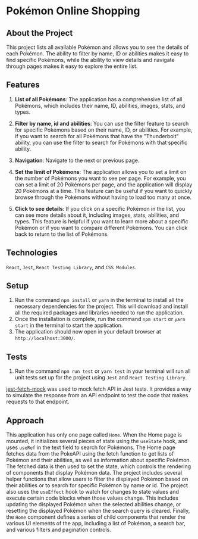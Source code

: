 # Pokémon Online Shopping

## About the Project

This project lists all available Pokémon and allows you to see the details of each Pokémon. The ability to filter by name, ID or abilities makes it easy to find specific Pokémons, while the ability to view details and navigate through pages makes it easy to explore the entire list.

## Features

1. **List of all Pokémons**: The application has a comprehensive list of all Pokémons, which includes their name, ID, abilities, images, stats, and types.

2. **Filter by name, id and abilities**: You can use the filter feature to search for specific Pokémons based on their name, ID, or abilities. For example, if you want to search for all Pokémons that have the "Thunderbolt" ability, you can use the filter to search for Pokémons with that specific ability.

3. **Navigation**: Navigate to the next or previous page.

4. **Set the limit of Pokémons**: The application allows you to set a limit on the number of Pokémons you want to see per page. For example, you can set a limit of 20 Pokémons per page, and the application will display 20 Pokémons at a time. This feature can be useful if you want to quickly browse through the Pokémons without having to load too many at once.

5. **Click to see details**: If you click on a specific Pokémon in the list, you can see more details about it, including images, stats, abilities, and types. This feature is helpful if you want to learn more about a specific Pokémon or if you want to compare different Pokémons. You can click back to return to the list of Pokémons.

## Technologies

`React`, `Jest`, `React Testing Library`, and `CSS Modules`.

## Setup

1. Run the command `npm install` or `yarn` in the terminal to install all the necessary dependencies for the project. This will download and install all the required packages and libraries needed to run the application.
2. Once the installation is complete, run the command `npm start` or `yarn start` in the terminal to start the application.
3. The application should now open in your default browser at `http://localhost:3000/`.

## Tests

1. Run the command `npm run test` or `yarn test` in your terminal will run all unit tests set up for the project using `Jest` and `React Testing Library`.

[jest-fetch-mock](https://www.npmjs.com/package/jest-fetch-mock) was used to mock fetch API in Jest tests. It provides a way to simulate the response from an API endpoint to test the code that makes requests to that endpoint.

## Approach

This application has only one page called `Home`. When the Home page is mounted, it initializes several pieces of state using the `useState` hook, and uses `useRef` in the text field to search for Pokémons.
The Home page fetches data from the PokeAPI using the fetch function to get lists of Pokémon and their abilities, as well as information about specific Pokémon. The fetched data is then used to set the state, which controls the rendering of components that display Pokémon data.
The project includes several helper functions that allow users to filter the displayed Pokémon based on their abilities or to search for specific Pokémon by name or id.
The project also uses the `useEffect` hook to watch for changes to state values and execute certain code blocks when those values change. This includes updating the displayed Pokémon when the selected abilities change, or resetting the displayed Pokémon when the search query is cleared.
Finally, the `Home` component defines a series of child components that render the various UI elements of the app, including a list of Pokémon, a search bar, and various filters and pagination controls.
